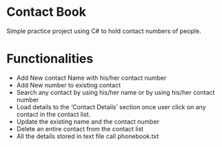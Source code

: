 # Contact Book

Simple practice project using C# to hold contact numbers of people.

# Functionalities
* Add New contact Name with his/her contact number
* Add New number to existing contact
* Search any contact by using his/her name or by using his/her contact number
* Load details to the ‘Contact Details’ section once user click on any contact in the contact list.
* Update the existing name and the contact number
* Delete an entire contact from the contact list
* All the details stored in text file call phonebook.txt
